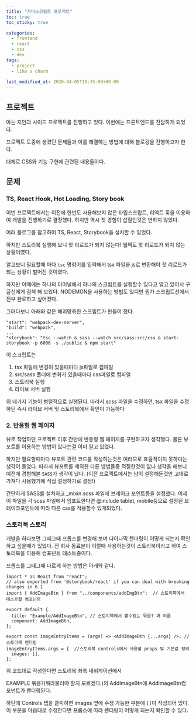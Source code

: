 ```yaml
---
title: "자바스크립트 프로젝트"
toc: true
toc_sticky: true

categories:
  - frontend
  - react
  - css
  - dev
tags:
  - project
  - like a charm

last_modified_at: 2020-04-05T19:35:00+00:00
---
```


## 프로젝트

아는 지인과 사이드 프로젝트를 진행하고 있다. 이번에는 프론트엔드를 전담하게 되었다.

프로젝트 도중에 생겼던 문제들과 이를 해결하는 방법에 대해 블로깅을 진행하고자 한다.

대체로 CSS와 기능 구현에 관련된 내용들이다.

## 문제

### TS, React Hook, Hot Loading, Story book

이번 프로젝트에서는 이전에 한번도 사용해보지 않은 타입스크립트, 리액트 훅을 이용하여 개발을 진행하기로 결정했다.
하지만 역시 첫 경험이 삽질인것은 변하지 않았다.

여러 블로그를 참고하여 TS, React, Storybook을 설치할 수 있었다.

하지만 스토리북 실행해 보니 핫 리로드가 되지 않는다!
웹팩도 핫 리로드가 되지 않는 상황이였다.

알고보니 필요할때 마다 `tsc` 명령어를 입력해서 tsx 파일을 js로 변환해야 핫 리로드가 되는 상황이 벌어진 것이였다.

하지만 이때에는 하나의 터미널에서 하나의 스크립트를 실행할수 있다고 알고 있어서 구글신에게 검색 해 보았다.
NODEMON을 사용하는 방법도 있디만 뭔가 스크립트선에서 전부 완료하고 싶어졌다.

그러다보니 아래와 같은 해괴망측한 스크립트가 만들어 졌다.

```
"start": "webpack-dev-server",
"build": "webpack",
...
"storybook": "tsc --watch & sass --watch src/sass:src/css & start-storybook -p 6006 -s ./public & npm start"
```

이 스크립트는

1. tsx 파일에 변경이 있을때마다 js파일로 컴파일
2. src/sass 폴더에 변화가 있을때마다 css파일로 컴파일
3. 스토리북 실행
4. 라이브 서버 실행

위 네가지 기능이 병렬적으로 실행된다.
따라서 scss 파일을 수정하던, tsx 파일을 수정하던 즉시 라이브 서버 및 스토리북에서 확인이 가능하다

### 2. 반응형 웹 페이지

뷰로 작업하던 프로젝트 이후 간만에 반응형 웹 페이지를 구현하고자 생각했다.
물론 뷰포트를 이용하는 방법이 있다는걸 이미 알고 있었다.

하지만 필요할때마다 뷰포트 관련 코드를 작성하는것은 여러모로 효율적이지 못하다는 생각이 들었다.
따라서 뷰포트를 제외한 다른 방법들중 적절한것이 없나 생각을 해보니 예전에 경험해본 `SASS`가 생각이 났다.
(이전 프로젝트에서는 남이 설정해둔것만 고대로 가져다 사용했기에 직접 설정하기로 결정!)

간단하게 SASS를 설치하고 \_mixin.scss 파일에 브레이크 포인트등을 설정했다.
이제 이 파일을 각 scss 파일에서 임포트한다면 @include tablet, mobile등으로 설정된 브레이크포인트에 따라 다른 css를 적용할수 있게되었다.

### 스토리북 스토리

개발을 하다보면 그때그때 프롭스를 변경해 보며 다이나믹 렌더링이 어떻게 되는지 확인하고 싶을때가 있었다.
전 회사 동료분이 이럴때 사용하는것이 스토리북이라고 하여 스토리북을 이용해 컴포넌트 테스트중이다.

프롭스를 그때그때 다르게 하는 방법은 아래와 같다.

```
import * as React from "react";
// also exported from '@storybook/react' if you can deal with breaking changes in 6.1
import { AddImageBtn } from "../components/addImgBtn";  // 스토리북에서 테스트할 컴포넌트

export default {
  title: "Example/AddImageBtn", // 스토리북에서 볼수있는 묶음? 과 이름
  component: AddImageBtn,
};

export const imageEntryItems = (args) => <AddImageBtn {...args} />; //스토리북 렌더링
imageEntryItems.args = {  //스토리북 controls에서 사용할 props 및 기본값 정의
  images: [],
};

```

위 코드대로 작성한다면 스토리북 좌측 네비게이션에서

EXAMPLE 묶음?(뭐라불러야 할지 모르겠다.)의 AddImageBtn에
AddImageBtn컴포넌트가 렌더링된다.

하단에 Controls 탭을 클릭하면 images 옆에 수정 가능한 부분에 `[]`이 작성되어 있다.
이 부분을 마음대로 수정한다면 프롭스에 따라 렌더링이 어떻게 되는지 확인할 수 있다.
